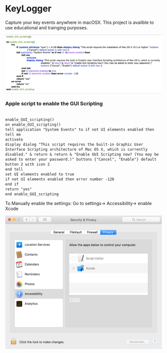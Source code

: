 # KeyLogger
Capture your key events anywhere in macOSX. This project is availble to use educational and trainging purposes.


<img src="KeyLogger/script.png?raw=true" alt="" title="script" align="center" />

### Apple script to enable the GUI Scripting

```Obj-C

enable_GUI_scripting()
on enable_GUI_scripting()
tell application "System Events" to if not UI elements enabled then
tell me
activate
display dialog "This script requires the built-in Graphic User Interface Scripting architecture of Mac OS X, which is currently disabled." & return & return & "Enable GUI Scripting now? (You may be asked to enter your password.)" buttons {"Cancel", "Enable"} default button 2 with icon 2
end tell
set UI elements enabled to true
if not UI elements enabled then error number -128
end if
return "yes"
end enable_GUI_scripting
```
To Manually enable the settings: Go to settings-> Accessibility-> enable Xcode

<img src="KeyLogger/settings.png?raw=true" alt="" title="settings" align="center" />
